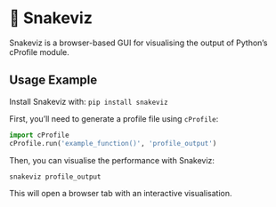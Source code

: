 # 🐲 Snakeviz

Snakeviz is a browser-based GUI for visualising the output of Python’s cProfile module.

## Usage Example

Install Snakeviz with: `pip install snakeviz`

First, you’ll need to generate a profile file using `cProfile`:

```python
import cProfile
cProfile.run('example_function()', 'profile_output')
```

Then, you can visualise the performance with Snakeviz:

```shell
snakeviz profile_output
```

This will open a browser tab with an interactive visualisation. 

